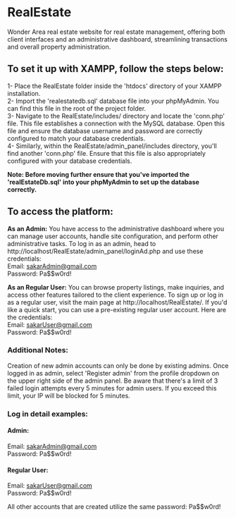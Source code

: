 # RealEstate
Wonder Area real estate website for real estate management, offering both client interfaces and an administrative dashboard, streamlining transactions and overall property administration.

## To set it up with XAMPP, follow the steps below:

1- Place the RealEstate folder inside the 'htdocs' directory of your XAMPP installation. <br/>
2- Import the 'realestatedb.sql' database file into your phpMyAdmin. You can find this file in the root of the project folder. <br/>
3- Navigate to the RealEstate/includes/ directory and locate the 'conn.php' file. This file establishes a connection with the MySQL database. Open this file and ensure the database username and password are correctly       configured to match your database credentials. <br/>
4- Similarly, within the RealEstate/admin_panel/includes directory, you'll find another 'conn.php' file. Ensure that this file is also appropriately configured with your database credentials. <br/>

<b>Note: Before moving further ensure that you've imported the 'realEstateDb.sql' into your phpMyAdmin to set up the database correctly.</b> <br/>

## To access the platform:
<b>As an Admin:</b> You have access to the administrative dashboard where you can manage user accounts, handle site configuration, and perform other administrative tasks. To log in as an admin, head to http://localhost/RealEstate/admin_panel/loginAd.php and use these credentials: <br/>
Email: sakarAdmin@gmail.com <br/> 
Password: Pa$$w0rd! <br/>

<b>As an Regular User:</b> You can browse property listings, make inquiries, and access other features tailored to the client experience. To sign up or log in as a regular user, visit the main page at http://localhost/RealEstate/. If you'd like a quick start, you can use a pre-existing regular user account. Here are the credentials: <br/>
Email: sakarUser@gmail.com <br/>
Password: Pa$$w0rd!  <br/>

### Additional Notes:
Creation of new admin accounts can only be done by existing admins. Once logged in as admin, select 'Register admin' from the profile dropdown on the upper right side of the admin panel.
Be aware that there's a limit of 3 failed login attempts every 5 minutes for admin users. If you exceed this limit, your IP will be blocked for 5 minutes.

### Log in detail examples:
#### Admin:
Email: sakarAdmin@gmail.com <br/>
Password: Pa$$w0rd! <br/>

#### Regular User:
Email: sakarUser@gmail.com <br/>
Password: Pa$$w0rd! <br/>

All other accounts that are created utilize the same password: Pa$$w0rd!
